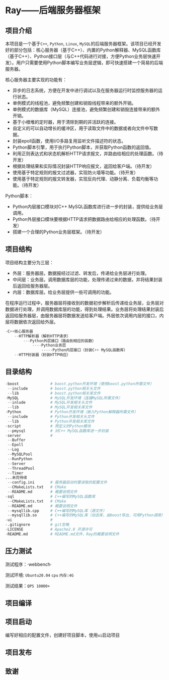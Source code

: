 # Ray——后端服务器框架
## 项目介绍

本项目是一个基于`C++`, `Python`, `Linux`, `MySQL`的后端服务器框架。该项目已经开发好的部分包括：核心服务器（基于C++）、内置的Python解释器、MySQL函数库（基于C++）、Python接口层（与C++代码进行对接，方便Python业务层快速开发）。用户只需要使用Python脚本编写业务层逻辑，即可快速搭建一个简易的后端服务器。

核心服务器主要实现的功能有：

* 异步的日志系统，方便在开发中进行调试以及在服务器运行时监控服务器的运行状态。
* 单例模式的线程池，避免频繁创建和销毁线程带来的额外开销。
* 单例模式的数据库（MySQL）连接池，避免频繁创建和销毁连接带来的额外开销。
* 基于小根堆的定时器，用于清除到期的非活跃的连接。
* 自定义的可以自动增长的缓冲区，用于读取文件中的数据或者向文件中写数据。
* 封装epoll函数，使用I/O多路复用监听文件描述符的状态。
* Python脚本引擎，用于执行Python脚本，并获取Python函数的返回值。
* 利用正则表达式和状态机解析HTTP请求报文，并路由给相应的处理函数。（待开发）
* 根据处理结果和实际情况封装HTTP响应报文，返回给客户端。（待开发）
* 使用基于特定规则的报文过滤器，实现防火墙等功能。（待开发）
* 使用基于特定规则的报文转发器，实现反向代理、动静分离、负载均衡等功能。（待开发）

Python脚本：

* Python内层接口模块对C++ MySQL函数库进行进一步的封装，提供给业务层调用。
* Python外层接口模块要根据HTTP请求把数据路由给相应的处理函数。（待开发）
* 搭建一个合理的Python业务层框架。（待开发）

## 项目结构

项目结构主要分为三层：

* 外层：服务器层。数据报经过过滤、转发后，传递给业务层进行处理。
* 中间层：业务层。调用数据库层的功能，处理传递过来的数据，并将结果封装后返回给服务器层。
* 内层：数据库层。给业务层提供一些可调用的功能。

在程序运行过程中，服务器层将接收到的数据初步解析后传递给业务层，业务层对数据进行处理，并调用数据库层的功能，得到处理结果。业务层将处理结果封装后返回给服务器层，由服务器层将数据发送给客户端。外层依次调用内层的接口，内层将数据依次返回给外层。

```Python
-C++核心服务器
	--HTTP解析器（解析HTTP请求）
		---Python外层接口（路由到相应的函数）
			----Python业务层
				-----Python内层接口（封装C++ MySQL函数库）
	--HTTP封装器（封装HTTP响应）		
```

## 目录结构

```python
-boost				# boost.python开发环境（使用boost.python所需文件）
 --include			# boost.python相关头文件
 --lib				# boost.python相关库文件
-MySQL				# MySQL开发环境（连接MySQL所需文件）
 --inlude			# MySQL开发相关头文件
 --lib				# MySQL开发相关库文件
-Python				# Python开发环境（嵌入Python解释器所需文件）
 --include			# Python开发相关头文件
 --lib				# Python开发相关库文件
-script				# 预定义的Python模块
 --pmysql			# 对C++ MySQL函数库进一步封装
-server				# 
 --Buffer
 --Epoll
 --Log
 --MySQLPool
 --RunPython
 --Server
 --ThreadPool
 --Timer
...未完待续
 --config.ini		# 服务器启动时要读取的配置文件
 --CMakeLists.txt	# CMake
 --README.md		# 概要说明文件
-sql				# C++编写的MySQL函数库
 --CMakeLists.txt	# CMake
 --README.md		# 概要说明文件
 --mysqllib.cpp		# C++编写的MySQL库（源文件）
 --mysqllib.so		# C++编写的MySQL库（动态库，由boost导出，可用Python调用）
-ui					#
-.gitignore			# git忽略
-LICENSE			# Apache2.0 开源许可
-README.md			# README.md文件，Ray的概要说明文件
```

## 压力测试

测试程序：·webbench·

测试环境: `Ubuntu20.04` `cpu` `内存:4G`

测试结果：`QPS 10000+`

## 项目编译

## 项目启动

编写好相应的配置文件，创建好项目脚本，使用`ui`启动项目

## 项目发布

## 致谢

